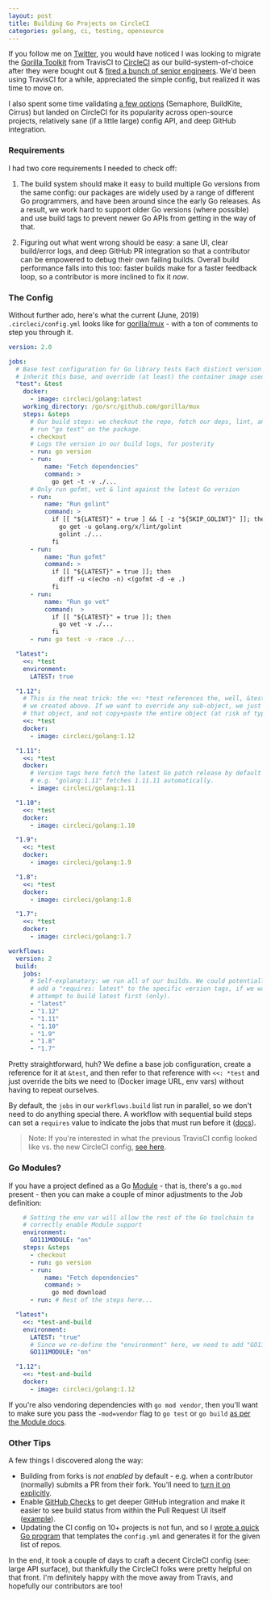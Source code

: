 ```yaml
---
layout: post
title: Building Go Projects on CircleCI
categories: golang, ci, testing, opensource
---
```


If you follow me on [Twitter](https://twitter.com/elithrar), you would have noticed I was looking to migrate the [Gorilla Toolkit](http://github.com/gorilla) from TravisCI to [CircleCI](http://circleci.com) as our build-system-of-choice after they were bought out & [fired a bunch of senior engineers](https://twitter.com/ReinH/status/1098663375985229825). We'd been using TravisCI for a while, appreciated the simple config, but realized it was time to move on.

I also spent some time validating [a few options](https://twitter.com/elithrar/status/1098940527527878657) (Semaphore, BuildKite, Cirrus) but landed on CircleCI for its popularity across open-source projects, relatively sane (if a little large) config API, and deep GitHub integration.

### Requirements

I had two core requirements I needed to check off:

1. The build system should make it easy to build multiple Go versions from the same config: our packages are widely used by a range of different Go programmers, and have been around since the early Go releases. As a result, we work hard to support older Go versions (where possible) and use build tags to prevent newer Go APIs from getting in the way of that.

2. Figuring out what went wrong should be easy: a sane UI, clear build/error logs, and deep GitHub PR integration so that a contributor can be empowered to debug their own failing builds. Overall build performance falls into this too: faster builds make for a faster feedback loop, so a contributor is more inclined to fix it _now_.

### The Config

Without further ado, here's what the current (June, 2019) `.circleci/config.yml` looks like for [gorilla/mux](https://github.com/gorilla/mux) - with a ton of comments to step you through it.

```yaml
version: 2.0

jobs:
  # Base test configuration for Go library tests Each distinct version should
  # inherit this base, and override (at least) the container image used.
  "test": &test
    docker:
      - image: circleci/golang:latest
    working_directory: /go/src/github.com/gorilla/mux
    steps: &steps
      # Our build steps: we checkout the repo, fetch our deps, lint, and finally
      # run "go test" on the package.
      - checkout
      # Logs the version in our build logs, for posterity
      - run: go version
      - run:
          name: "Fetch dependencies"
          command: >
            go get -t -v ./...
      # Only run gofmt, vet & lint against the latest Go version
      - run:
          name: "Run golint"
          command: >
            if [[ "${LATEST}" = true ] && [ -z "${SKIP_GOLINT}" ]]; then
              go get -u golang.org/x/lint/golint
              golint ./...
            fi
      - run:
          name: "Run gofmt"
          command: >
            if [[ "${LATEST}" = true ]]; then
              diff -u <(echo -n) <(gofmt -d -e .)
            fi
      - run:
          name: "Run go vet"
          command:  >
            if [[ "${LATEST}" = true ]]; then
              go vet -v ./...
            fi
      - run: go test -v -race ./...

  "latest":
    <<: *test
    environment:
      LATEST: true

  "1.12":
    # This is the neat trick: the <<: *test references the, well, &test reference
    # we created above. If we want to override any sub-object, we just need to supply
    # that object, and not copy+paste the entire object (at risk of typo, or misconfig)
    <<: *test
    docker:
      - image: circleci/golang:1.12

  "1.11":
    <<: *test
    docker:
      # Version tags here fetch the latest Go patch release by default
      # e.g. "golang:1.11" fetches 1.11.11 automatically.
      - image: circleci/golang:1.11

  "1.10":
    <<: *test
    docker:
      - image: circleci/golang:1.10

  "1.9":
    <<: *test
    docker:
      - image: circleci/golang:1.9

  "1.8":
    <<: *test
    docker:
      - image: circleci/golang:1.8

  "1.7":
    <<: *test
    docker:
      - image: circleci/golang:1.7

workflows:
  version: 2
  build:
    jobs:
      # Self-explanatory: we run all of our builds. We could potentially
      # add a "requires: latest" to the specific version tags, if we wanted to
      # attempt to build latest first (only).
      - "latest"
      - "1.12"
      - "1.11"
      - "1.10"
      - "1.9"
      - "1.8"
      - "1.7"
 ```
 
Pretty straightforward, huh? We define a base job configuration, create a reference for it at `&test`, and then refer to that reference with `<<: *test` and just override the bits we need to (Docker image URL, env vars) without having to repeat ourselves.

By default, the `jobs` in our `workflows.build` list run in parallel, so we don't need to do anything special there. A workflow with sequential build steps can set a `requires` value to indicate the jobs that must run before it ([docs](https://circleci.com/docs/2.0/workflows/#sequential-job-execution-example)).

> Note: If you're interested in what the previous TravisCI config looked like vs. the new CircleCI config, [see here](https://gist.github.com/elithrar/4fa799c66b2c9932ac33f450f0787a58).

### Go Modules?

If you have a project defined as a Go [Module](https://github.com/golang/go/wiki/Modules) - that is, there's a `go.mod` present - then you can make a couple of minor adjustments to the Job definition:

```yaml
    # Setting the env var will allow the rest of the Go toolchain to
    # correctly enable Module support
    environment:
      GO111MODULE: "on"
    steps: &steps
      - checkout
      - run: go version
      - run:
          name: "Fetch dependencies"
          command: >
            go mod download
      - run: # Rest of the steps here...

  "latest":
    <<: *test-and-build
    environment:
      LATEST: "true"
      # Since we re-define the "environment" here, we need to add "GO111MODULE=on" back
      GO111MODULE: "on"

  "1.12":
    <<: *test-and-build
    docker:
      - image: circleci/golang:1.12
```

If you're also vendoring dependencies with `go mod vendor`, then you'll want to make sure you pass the `-mod=vendor` flag to `go test` or `go build` [as per the Module docs](https://github.com/golang/go/wiki/Modules#how-do-i-use-vendoring-with-modules-is-vendoring-going-away).

### Other Tips

A few things I discovered along the way:

* Building from forks is _not enabled_ by default - e.g. when a contributor (normally) submits a PR from their fork. You'll need to [turn it on explicitly](https://circleci.com/docs/2.0/oss/#build-pull-requests-from-forked-repositories).
* Enable [GitHub Checks](https://circleci.com/docs/2.0/enable-checks/) to get deeper GitHub integration and make it easier to see build status from within the Pull Request UI itself ([example](https://github.com/gorilla/mux/pull/491/checks)).
* Updating the CI config on 10+ projects is not fun, and so I [wrote a quick Go program](https://gist.github.com/elithrar/3bf2e3bd60292e71d3b735cdab06cc78) that templates the `config.yml` and generates it for the given list of repos.

In the end, it took a couple of days to craft a decent CircleCI config (see: large API surface), but thankfully the CircleCI folks were pretty helpful on that front. I'm definitely happy with the move away from Travis, and hopefully our contributors are too!
